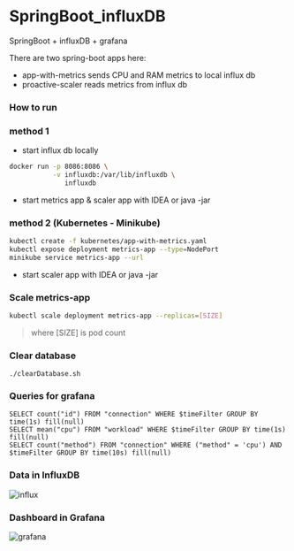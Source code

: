 # SpringBoot_influxDB
SpringBoot + influxDB + grafana

There are two spring-boot apps here:
* app-with-metrics
    sends CPU and RAM metrics to local influx db
* proactive-scaler
    reads metrics from influx db 

### How to run
### method 1

* start influx db locally
```bash
docker run -p 8086:8086 \
           -v influxdb:/var/lib/influxdb \
              influxdb
```

* start metrics app & scaler app with IDEA or java -jar

### method 2 (Kubernetes - Minikube)
```bash
kubectl create -f kubernetes/app-with-metrics.yaml
kubectl expose deployment metrics-app --type=NodePort
minikube service metrics-app --url
```

* start scaler app with IDEA or java -jar

### Scale metrics-app
```bash
kubectl scale deployment metrics-app --replicas=[SIZE]
```
> where [SIZE] is pod count

### Clear database
```
./clearDatabase.sh

```

### Queries for grafana
```
SELECT count("id") FROM "connection" WHERE $timeFilter GROUP BY time(1s) fill(null)
SELECT mean("cpu") FROM "workload" WHERE $timeFilter GROUP BY time(1s) fill(null)
SELECT count("method") FROM "connection" WHERE ("method" = 'cpu') AND $timeFilter GROUP BY time(10s) fill(null)
```

<h3>Data in InfluxDB</h3>
<img src="https://pp.vk.me/c638331/v638331767/bfde/QnsfkyVDEGg.jpg" alt="influx" />

<h3>Dashboard in Grafana</h3>
<img src="https://pp.vk.me/c638331/v638331767/bfd6/CCIxqKysD8U.jpg" alt="grafana" />

